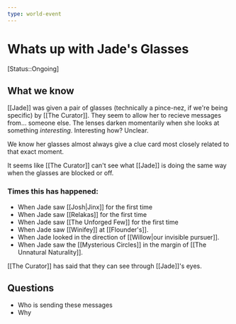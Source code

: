 ```yaml
---
type: world-event
---
```


#  Whats up with Jade's Glasses
[Status::Ongoing]

## What we know
[[Jade]] was given a pair of glasses (technically a pince-nez, if we're being specific) by [[The Curator]]. They seem to allow her to recieve messages from... someone else. The lenses darken momentarily when she looks at something *interesting*. Interesting how? Unclear.

We know her glasses almost always give a clue card most closely related to that exact moment. 

It seems like [[The Curator]] can't see what [[Jade]] is doing the same way when the glasses are blocked or off. 

### Times this has happened:
* When Jade saw [[Josh|Jinx]] for the first time
* When Jade saw [[Relakas]] for the first time
* When Jade saw [[The Unforged Few]] for the first time
* When Jade saw [[Winifey]] at [[Flounder's]].
* When Jade looked in the direction of [[Willow|our invisible pursuer]].
* When Jade saw the [[Mysterious Circles]] in the margin of [[The Unnatural Naturality]]. 

[[The Curator]] has said that they can see through [[Jade]]'s eyes. 

## Questions

* Who is sending these messages
* Why

